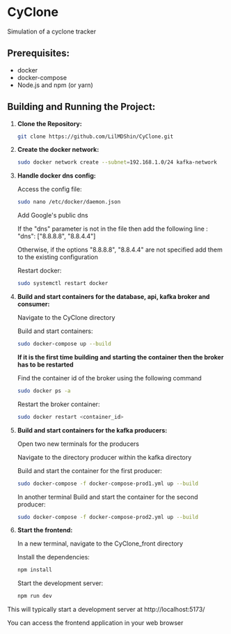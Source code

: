# CyClone
Simulation of a cyclone tracker

## Prerequisites:

- docker
- docker-compose
- Node.js and npm (or yarn)

## Building and Running the Project:

1. **Clone the Repository:**

    ```Bash
    git clone https://github.com/LilMDShin/CyClone.git
    ```

2. **Create the docker network:**

    ```Bash
    sudo docker network create --subnet=192.168.1.0/24 kafka-network
    ```

3. **Handle docker dns config:**
    
    Access the config file:
    ```Bash
    sudo nano /etc/docker/daemon.json
    ```

    Add Google's public dns

    If the "dns" parameter is not in the file then add the following line : "dns": ["8.8.8.8", "8.8.4.4"]
    
    Otherwise, if the options "8.8.8.8", "8.8.4.4" are not specified add them to the existing configuration

    Restart docker:
    ```Bash
    sudo systemctl restart docker
    ```

4. **Build and start containers for the database, api, kafka broker and consumer:**

    Navigate to the CyClone directory

    Build and start containers:
    ```Bash
    sudo docker-compose up --build
    ```

    **If it is the first time building and starting the container then the broker has to be restarted**

    Find the container id of the broker using the following command
    ```Bash
    sudo docker ps -a
    ```

    Restart the broker container:
    ```Bash
    sudo docker restart <container_id>
    ```

5. **Build and start containers for the kafka producers:**

    Open two new terminals for the producers

    Navigate to the directory producer within the kafka directory

    Build and start the container for the first producer:
    ```Bash
    sudo docker-compose -f docker-compose-prod1.yml up --build
    ```

    In another terminal
    Build and start the container for the second producer:
    ```Bash
    sudo docker-compose -f docker-compose-prod2.yml up --build
    ```

6. **Start the frontend:**

    In a new terminal, navigate to the CyClone_front directory

    Install the dependencies:
    ```Bash
    npm install
    ```
   
    Start the development server:
    ```Bash
    npm run dev
    ```

This will typically start a development server at http://localhost:5173/

You can access the frontend application in your web browser